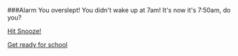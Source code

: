 ###Alarm
You overslept! You didn't wake up at 7am! It's now it's 7:50am, do you? 

[Hit Snooze!](sleep.md)

[Get ready for school](breakfast.md)
